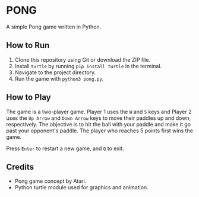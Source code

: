 # PONG

A simple Pong game written in Python.

## How to Run

1. Clone this repository using Git or download the ZIP file.
2. Install `turtle` by running `pip install turtle` in the terminal.
3. Navigate to the project directory.
4. Run the game with `python3 pong.py`.

## How to Play

The game is a two-player game. Player 1 uses the `W` and `S` keys and Player 2 uses the `Up Arrow` and `Down Arrow` keys to move their paddles up and down, respectively. The objective is to hit the ball with your paddle and make it go past your opponent's paddle. The player who reaches 5 points first wins the game.

Press `Enter` to restart a new game, and `Q` to exit.

## Credits

- Pong game concept by Atari.
- Python turtle module used for graphics and animation.
